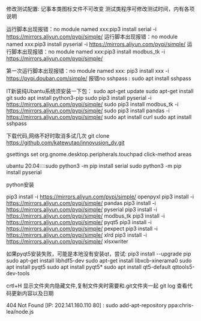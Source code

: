 修改测试配置:
记事本类图标文件不可改变
测试类程序可修改测试时间，内有各项说明


运行脚本出现报错：no module named xxx:pip3 install serial -i https://mirrors.aliyun.com/pypi/simple/
运行脚本出现报错：no module named xxx:pip3 install pyserial -i https://mirrors.aliyun.com/pypi/simple/
运行脚本出现报错：no module named xxx:pip3 install modbus_tk -i https://mirrors.aliyun.com/pypi/simple/

第一次运行脚本出现报错：no module named xxx:    pip3 install xxx  -i https://pypi.douban.com/simple/
报错no sshpass : sudo apt install sshpass




IT新装纯Ubantu系统须安装一下包：
 sudo apt-get update
 sudo apt-get install git
 sudo apt install python3-pip
 sudo pip3 install pyserial -i https://mirrors.aliyun.com/pypi/simple/
 sudo pip3 install modbus_tk -i https://mirrors.aliyun.com/pypi/simple/
 sudo pip3 install pandas -i https://mirrors.aliyun.com/pypi/simple/
 sudo apt install curl
 sudo apt install sshpass

 
 下载代码,网络不好时取消多试几次
 git clone https://github.com/katewutao/innovusion_dv.git       


gsettings set org.gnome.desktop.peripherals.touchpad click-method areas

ubantu 20.04::::sudo python3 -m pip install serial   sudo python3 -m pip install pyserial


python安装

pip3 install -i https://mirrors.aliyun.com/pypi/simple/ openpyxl
pip3 install -i https://mirrors.aliyun.com/pypi/simple/ pandas
pip3 install -i https://mirrors.aliyun.com/pypi/simple/ pyserial
pip3 install -i https://mirrors.aliyun.com/pypi/simple/ modbus_tk
pip3 install -i https://mirrors.aliyun.com/pypi/simple/ pyqt5
pip3 install -i https://mirrors.aliyun.com/pypi/simple/ pexpect
pip3 install -i https://mirrors.aliyun.com/pypi/simple/ xlrd
pip3 install -i https://mirrors.aliyun.com/pypi/simple/ xlsxwriter


如果pyqt5安装失败，可能是本地没有安装qt，尝试:
pip3 install --upgrade pip
sudo apt-get install libhdf5-dev
sudo apt-get install libxcb-xinerama0
sudo apt install pyqt5
sudo apt install pyqt5*
sudo apt install qt5-default qttools5-dev-tools

crtl+H 显示文件夹内隐藏文件,复制文件夹时需要和.git文件夹一起
git log 查看代码更新内容以及日期


404  Not Found [IP: 202.141.160.110 80]  :    sudo add-apt-repository ppa:chris-lea/node.js